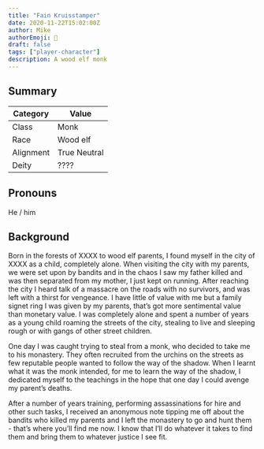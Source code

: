 ```yaml
---
title: "Fain Kruisstamper"
date: 2020-11-22T15:02:00Z
author: Mike
authorEmoji: 🤜
draft: false
tags: ["player-character"]
description: A wood elf monk
---
```


## Summary
| Category  | Value                        |
| --------- | ---------------------------- |
| Class     | Monk                         |
| Race      | Wood elf                     | 
| Alignment | True Neutral                 |
| Deity     | ????                         |

## Pronouns
He / him

## Background
Born in the forests of XXXX to wood elf parents, I found myself in the city of XXXX as a child, completely alone. When visiting the city with my parents, we were set upon by bandits and in the chaos I saw my father killed and was then separated from my mother, I just kept on running. After reaching the city I heard talk of a massacre on the roads with no survivors, and was left with a thirst for vengeance. I have little of value with me but a family signet ring I was given by my parents, that’s got more sentimental value than monetary value. I was completely alone and spent a number of years as a young child roaming the streets of the city, stealing to live and sleeping rough or with gangs of other street children.

One day I was caught trying to steal from a monk, who decided to take me to his monastery. They often recruited from the urchins on the streets as few reputable people wanted to follow the way of the shadow. When I learnt what it was the monk intended, for me to learn the way of the shadow, I dedicated myself to the teachings in the hope that one day I could avenge my parent’s deaths.

After a number of years training, performing assassinations for hire and other such tasks, I received an anonymous note tipping me off about the bandits who killed my parents and I left the monastery to go and hunt them - that’s where you’ll find me now. I know that I’ll do whatever it takes to find them and bring them to whatever justice I see fit.